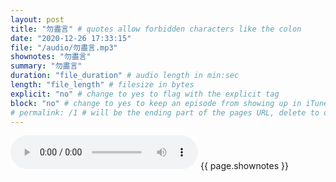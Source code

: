 ```yaml
---
layout: post
title: "勿盡言" # quotes allow forbidden characters like the colon
date: "2020-12-26 17:33:15"
file: "/audio/勿盡言.mp3"
shownotes: "勿盡言"
summary: "勿盡言"
duration: "file_duration" # audio length in min:sec
length: "file_length" # filesize in bytes
explicit: "no" # change to yes to flag with the explicit tag
block: "no" # change to yes to keep an episode from showing up in iTunes
# permalink: /1 # will be the ending part of the pages URL, delete to default to the title
---
```


<audio controls>
<source src="{{site.url}}{{site.baseurl}}{{ page.file }}" type="audio/x-mp3">
Your browser does not support the audio element.
</audio>
{{ page.shownotes }}
